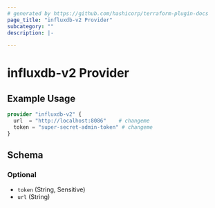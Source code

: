 ```yaml
---
# generated by https://github.com/hashicorp/terraform-plugin-docs
page_title: "influxdb-v2 Provider"
subcategory: ""
description: |-
  
---
```


# influxdb-v2 Provider



## Example Usage

```terraform
provider "influxdb-v2" {
  url  = "http://localhost:8086"    # changeme
  token = "super-secret-admin-token" # changeme
}
```

<!-- schema generated by tfplugindocs -->
## Schema

### Optional

- `token` (String, Sensitive)
- `url` (String)
